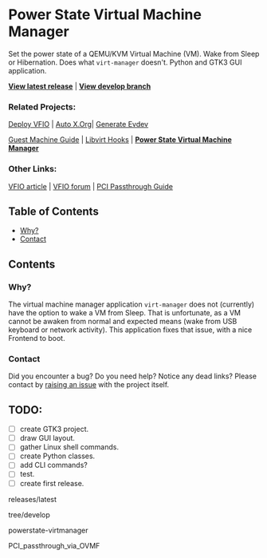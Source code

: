 # Power State Virtual Machine Manager
Set the power state of a QEMU/KVM Virtual Machine (VM). Wake from Sleep or
Hibernation. Does what `virt-manager` doesn't. Python and GTK3 GUI application.

**[View latest release]** | **[View develop branch]**

### Related Projects:
[Deploy VFIO] | [Auto X.Org]| [Generate Evdev]

[Guest Machine Guide] | [Libvirt Hooks] |
**[Power State Virtual Machine Manager]**

### Other Links:
[VFIO article] | [VFIO forum] | [PCI Passthrough Guide]

## Table of Contents
- [Why?](#why)
- [Contact](#contact)

## Contents
### Why?
The virtual machine manager application `virt-manager` does not (currently) have
the option to wake a VM from Sleep.
That is unfortunate, as a VM cannot be awaken from normal and expected means
(wake from USB keyboard or network activity).
This application fixes that issue, with a nice Frontend to boot.

### Contact
Did you encounter a bug? Do you need help? Notice any dead links? Please contact
by [raising an issue] with the project itself.

## TODO:
- [ ] create GTK3 project.
- [ ] draw GUI layout.
- [ ] gather Linux shell commands.
- [ ] create Python classes.
- [ ] add CLI commands?
- [ ] test.
- [ ] create first release.

[View latest release]: https://github.com/portellam/powerstate-virtmanager/
releases/latest

[View develop branch]: https://github.com/portellam/powerstate-virtmanager/
tree/develop

[Deploy VFIO]: https://github.com/portellam/deploy-VFIO
[Auto X.Org]: https://github.com/portellam/auto-xorg
[Generate Evdev]: https://github.com/portellam/generate-evdev
[Guest Machine Guide]: https://github.com/portellam/guest-machine-guide
[Libvirt Hooks]: https://github.com/portellam/libvirt-hooks

[Power State Virtual Machine Manager]: https://github.com/portellam/
powerstate-virtmanager

[VFIO Article]: https://www.kernel.org/doc/html/latest/driver-api/vfio.html
[VFIO Forum]: https://old.reddit.com/r/VFIO

[PCI Passthrough Guide]: https://wiki.archlinux.org/title/
PCI_passthrough_via_OVMF

[raising an issue]: https://github.com/portellam/powerstate-virtmanager/issues